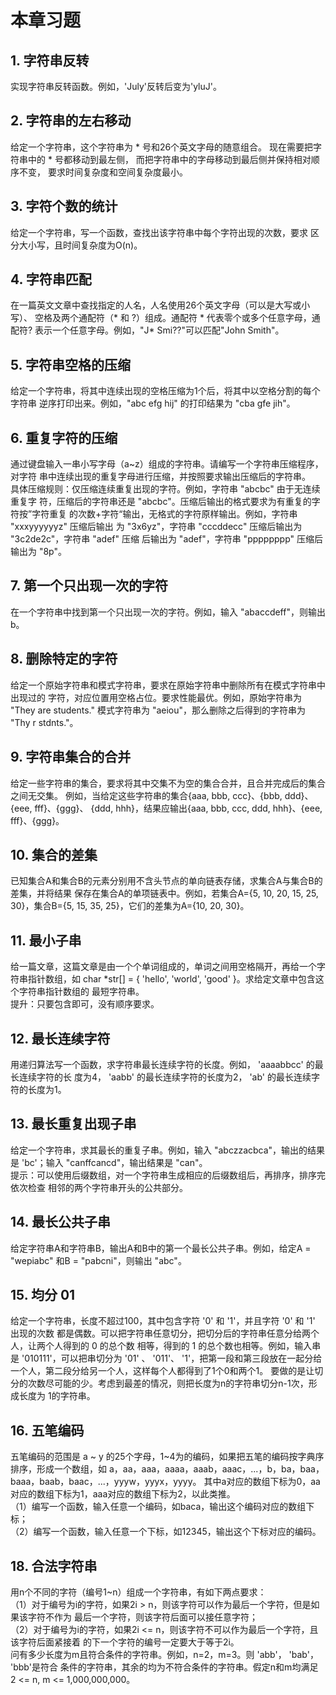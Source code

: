# 本章习题 #

## 1. 字符串反转 ##

实现字符串反转函数。例如，'July'反转后变为'yluJ'。

## 2. 字符串的左右移动 ##

给定一个字符串，这个字符串为 * 号和26个英文字母的随意组合。
现在需要把字符串中的 * 号都移动到最左侧，
而把字符串中的字母移动到最后侧并保持相对顺序不变，
要求时间复杂度和空间复杂度最小。

## 3. 字符个数的统计 ##

给定一个字符串，写一个函数，查找出该字符串中每个字符出现的次数，要求
区分大小写，且时间复杂度为O(n)。


## 4. 字符串匹配 ##

在一篇英文文章中查找指定的人名，人名使用26个英文字母（可以是大写或小写）、
空格及两个通配符（* 和 ?）组成。通配符 * 代表零个或多个任意字母，通配符?
表示一个任意字母。例如，"J* Smi??"可以匹配"John Smith"。


## 5. 字符串空格的压缩 ##

给定一个字符串，将其中连续出现的空格压缩为1个后，将其中以空格分割的每个字符串
逆序打印出来。例如，"abc efg hij" 的打印结果为 "cba gfe jih"。

## 6. 重复字符的压缩 ##

通过键盘输入一串小写字母（a~z）组成的字符串。请编写一个字符串压缩程序，对字符
串中连续出现的重复字母进行压缩，并按照要求输出压缩后的字符串。  
具体压缩规则：仅压缩连续重复出现的字符。例如，字符串 "abcbc" 由于无连续重复字
符，压缩后的字符串还是 "abcbc"。压缩后输出的格式要求为有重复的字符按”字符重复
的次数+字符“输出，无格式的字符原样输出。例如，字符串 "xxxyyyyyyz" 压缩后输出
为 "3x6yz"，字符串 "cccddecc" 压缩后输出为 "3c2de2c"，字符串 "adef" 压缩
后输出为 "adef"，字符串 "pppppppp" 压缩后输出为 "8p"。

## 7. 第一个只出现一次的字符 ##

在一个字符串中找到第一个只出现一次的字符。例如，输入 "abaccdeff"，则输出b。

## 8. 删除特定的字符 ##
给定一个原始字符串和模式字符串，要求在原始字符串中删除所有在模式字符串中出现过的
字符，对应位置用空格占位。要求性能最优。例如，原始字符串为 "They are students."
模式字符串为 "aeiou"，那么删除之后得到的字符串为 "Thy r stdnts."。

## 9. 字符串集合的合并 ##

给定一些字符串的集合，要求将其中交集不为空的集合合并，且合并完成后的集合之间无交集。
例如，当给定这些字符串的集合{aaa, bbb, ccc}、{bbb, ddd}、{eee, fff}、{ggg}、
{ddd, hhh}，结果应输出{aaa, bbb, ccc, ddd, hhh}、{eee, fff}、{ggg}。

## 10. 集合的差集 ##

已知集合A和集合B的元素分别用不含头节点的单向链表存储，求集合A与集合B的差集，并将结果
保存在集合A的单项链表中。例如，若集合A={5, 10, 20, 15, 25, 30}，集合B={5, 15, 
35, 25}，它们的差集为A={10, 20, 30}。

## 11. 最小子串 ##

给一篇文章，这篇文章是由一个个单词组成的，单词之间用空格隔开，再给一个字符串指针数组，如
char *str[] = { 'hello', 'world', 'good' }。求给定文章中包含这个字符串指针数组的
最短字符串。  
提升：只要包含即可，没有顺序要求。

## 12. 最长连续字符 ##

用递归算法写一个函数，求字符串最长连续字符的长度。例如， 'aaaabbcc' 的最长连续字符的长
度为4， 'aabb' 的最长连续字符的长度为2， 'ab' 的最长连续字符的长度为1。

## 13. 最长重复出现子串 ##

给定一个字符串，求其最长的重复子串。例如，输入 "abczzacbca"，输出的结果是 'bc'；输入
"canffcancd"，输出结果是 "can"。  
提示：可以使用后缀数组，对一个字符串生成相应的后缀数组后，再排序，排序完依次检查
相邻的两个字符串开头的公共部分。

## 14. 最长公共子串 ##

给定字符串A和字符串B，输出A和B中的第一个最长公共子串。例如，给定A = "wepiabc" 和B = 
"pabcni"，则输出 "abc"。

## 15. 均分 01 ##

给定一个字符串，长度不超过100，其中包含字符 '0' 和 '1'，并且字符 '0' 和 '1' 出现的次数
都是偶数。可以把字符串任意切分，把切分后的字符串任意分给两个人，让两个人得到的 0 的总个数
相等，得到的 1 的总个数也相等。例如，输入串是 '010111'，可以把串切分为 '01' 、 '011'、 
'1'，把第一段和第三段放在一起分给一个人，第二段分给另一个人，这样每个人都得到了1个0和两个1。
要做的是让切分的次数尽可能的少。考虑到最差的情况，则把长度为n的字符串切分n-1次，形成长度为
1的字符串。

## 16. 五笔编码 ##

五笔编码的范围是 a ~ y 的25个字母，1~4为的编码，如果把五笔的编码按字典序排序，形成一个数组，如
a，aa，aaa，aaaa，aaab，aaac，...，b，ba，baa，baaa，baab，baac，...，yyyw，yyyx，yyyy。
其中a对应的数组下标为0，aa对应的数组下标为1，aaa对应的数组下标为2，以此类推。  
（1）编写一个函数，输入任意一个编码，如baca，输出这个编码对应的数组下标；  
（2）编写一个函数，输入任意一个下标，如12345，输出这个下标对应的编码。

## 18. 合法字符串 ##

用n个不同的字符（编号1~n）组成一个字符串，有如下两点要求：  
（1）对于编号为i的字符，如果2i > n，则该字符可以作为最后一个字符，但是如果该字符不作为
最后一个字符，则该字符后面可以接任意字符；  
（2）对于编号为i的字符，如果2i <= n，则该字符不可以作为最后一个字符，且该字符后面紧接着
的下一个字符的编号一定要大于等于2i。  
问有多少长度为m且符合条件的字符串。例如，n=2，m=3。则 'abb'， 'bab'， 'bbb'是符合
条件的字符串，其余的均为不符合条件的字符串。假定n和m均满足 2 <= n, m <= 1,000,000,000。
